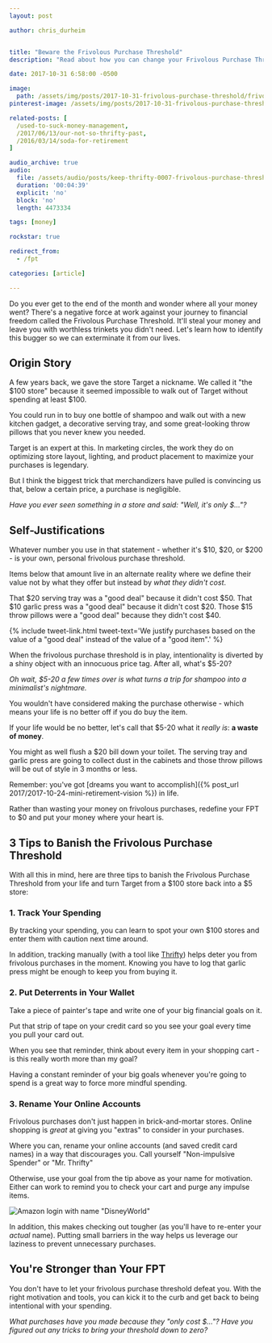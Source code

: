 ```yaml
---
layout: post

author: chris_durheim


title: "Beware the Frivolous Purchase Threshold"
description: "Read about how you can change your Frivolous Purchase Threshold to $0"

date: 2017-10-31 6:58:00 -0500

image:
  path: /assets/img/posts/2017-10-31-frivolous-purchase-threshold/frivolous-purchase-threshold.jpg
pinterest-image: /assets/img/posts/2017-10-31-frivolous-purchase-threshold/frivolous-purchase-threshold

related-posts: [
  /used-to-suck-money-management,
  /2017/06/13/our-not-so-thrifty-past,
  /2016/03/14/soda-for-retirement
]

audio_archive: true
audio:
  file: /assets/audio/posts/keep-thrifty-0007-frivolous-purchase-threshold.mp3
  duration: '00:04:39'
  explicit: 'no'
  block: 'no'
  length: 4473334

tags: [money]

rockstar: true

redirect_from:
  - /fpt

categories: [article]

---
```


Do you ever get to the end of the month and wonder where all your money went? There's a negative force at work against your journey to financial freedom called the Frivolous Purchase Threshold. It'll steal your money and leave you with worthless trinkets you didn't need. Let's learn how to identify this bugger so we can exterminate it from our lives.

## Origin Story

A few years back, we gave the store Target a nickname. We called it "the $100 store" because it seemed impossible to walk out of Target without spending at least $100.

You could run in to buy one bottle of shampoo and walk out with a new kitchen gadget, a decorative serving tray, and some great-looking throw pillows that you never knew you needed.

Target is an expert at this. In marketing circles, the work they do on optimizing store layout, lighting, and product placement to maximize your purchases is legendary.

But I think the biggest trick that merchandizers have pulled is convincing us that, below a certain price, a purchase is negligible.

_Have you ever seen something in a store and said: "Well, it's only $..."?_

## Self-Justifications

Whatever number you use in that statement - whether it's $10, $20, or $200 - is your own, personal frivolous purchase threshold.

Items below that amount live in an alternate reality where we define their value not by what they offer but instead by _what they didn't cost_.

That $20 serving tray was a "good deal" because it didn't cost $50. That $10 garlic press was a "good deal" because it didn't cost $20. Those $15 throw pillows were a "good deal" because they didn't cost $40.

{% include tweet-link.html tweet-text='We justify purchases based on the value of a "good deal" instead of the value of a "good item".' %}

When the frivolous purchase threshold is in play, intentionality is diverted by a shiny object with an innocuous price tag. After all, what's $5-20?

_Oh wait, $5-20 a few times over is what turns a trip for shampoo into a minimalist's nightmare._

You wouldn't have considered making the purchase otherwise - which means your life is no better off if you do buy the item.

If your life would be no better, let's call that $5-20 what it _really is_: __a waste of money__.

You might as well flush a $20 bill down your toilet. The serving tray and garlic press are going to collect dust in the cabinets and those throw pillows will be out of style in 3 months or less.

Remember: you've got [dreams you want to accomplish]({% post_url 2017/2017-10-24-mini-retirement-vision %}) in life.

Rather than wasting your money on frivolous purchases, redefine your FPT to $0 and put your money where your heart is.

## 3 Tips to Banish the Frivolous Purchase Threshold

With all this in mind, here are three tips to banish the Frivolous Purchase Threshold from your life and turn Target from a $100 store back into a $5 store:

### 1. Track Your Spending

By tracking your spending, you can learn to spot your own $100 stores and enter them with caution next time around.

In addition, tracking manually (with a tool like [Thrifty](https://thrifty.keepthrifty.com)) helps deter you from frivolous purchases in the moment. Knowing you have to log that garlic press might be enough to keep you from buying it.

### 2. Put Deterrents in Your Wallet

Take a piece of painter's tape and write one of your big financial goals on it.

Put that strip of tape on your credit card so you see your goal every time you pull your card out.

When you see that reminder, think about every item in your shopping cart - is this really worth more than my goal?

Having a constant reminder of your big goals whenever you're going to spend is a great way to force more mindful spending.

### 3. Rename Your Online Accounts

Frivolous purchases don't just happen in brick-and-mortar stores. Online shopping is _great_ at giving you "extras" to consider in your purchases.

Where you can, rename your online accounts (and saved credit card names) in a way that discourages you. Call yourself "Non-impulsive Spender" or "Mr. Thrifty"

Otherwise, use your goal from the tip above as your name for motivation. Either can work to remind you to check your cart and purge any impulse items.

![Amazon login with name "DisneyWorld"]({{site.url}}/assets/img/posts/2017-10-31-frivolous-purchase-threshold/non-frivolous-account.png)

In addition, this makes checking out tougher (as you'll have to re-enter your _actual_ name). Putting small barriers in the way helps us leverage our laziness to prevent unnecessary purchases.

## You're Stronger than Your FPT

You don't have to let your frivolous purchase threshold defeat you. With the right motivation and tools, you can kick it to the curb and get back to being intentional with your spending.

_What purchases have you made because they "only cost $..."? Have you figured out any tricks to bring your threshold down to zero?_
